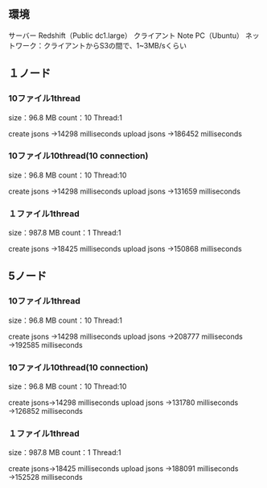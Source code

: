 
## 環境

サーバー Redshift（Public dc1.large）
クライアント Note PC（Ubuntu）
ネットワーク：クライアントからS3の間で、1~3MB/sくらい

## １ノード

### 10ファイル1thread

size：96.8 MB
count：10
Thread:1

create jsons
→14298 milliseconds
upload jsons
→186452 milliseconds

### 10ファイル10thread(10 connection)

size：96.8 MB
count：10
Thread:10

create jsons
→14298 milliseconds
upload jsons
→131659 milliseconds

### １ファイル1thread

size：987.8 MB
count：1
Thread:1

create jsons
→18425 milliseconds
upload jsons
→150868 milliseconds


## 5ノード

### 10ファイル1thread

size：96.8 MB
count：10
Thread:1

create jsons
→14298 milliseconds
upload jsons
→208777 milliseconds
→192585 milliseconds

### 10ファイル10thread(10 connection)

size：96.8 MB
count：10
Thread:10

create jsons→14298 milliseconds
upload jsons
→131780 milliseconds
→126852 milliseconds

### １ファイル1thread

size：987.8 MB
count：1
Thread:1

create jsons→18425 milliseconds
upload jsons
→188091 milliseconds
→152528 milliseconds